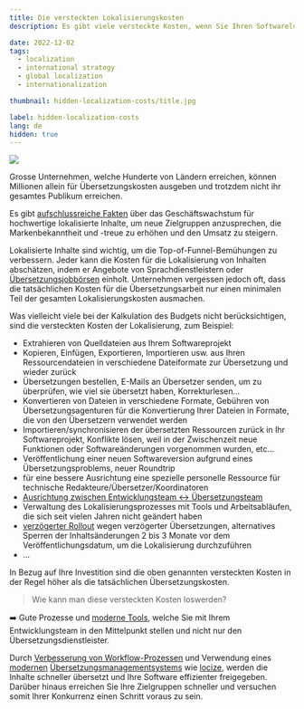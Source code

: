 ```yaml
---
title: Die versteckten Lokalisierungskosten
description: Es gibt viele versteckte Kosten, wenn Sie Ihren Softwarelokalisierungsprozess untersuchen.

date: 2022-12-02
tags:
  - localization
  - international strategy
  - global localization
  - internationalization

thumbnail: hidden-localization-costs/title.jpg

label: hidden-localization-costs
lang: de
hidden: true
---
```


![](../hidden-localization-costs/title.jpg)

Grosse Unternehmen, welche Hunderte von Ländern erreichen, können Millionen allein für Übersetzungskosten ausgeben und trotzdem nicht ihr gesamtes Publikum erreichen.

Es gibt [aufschlussreiche Fakten](../grow-online-business/) über das Geschäftswachstum für hochwertige lokalisierte Inhalte, um neue Zielgruppen anzusprechen, die Markenbekanntheit und -treue zu erhöhen und den Umsatz zu steigern.

Lokalisierte Inhalte sind wichtig, um die Top-of-Funnel-Bemühungen zu verbessern. Jeder kann die Kosten für die Lokalisierung von Inhalten abschätzen, indem er Angebote von Sprachdienstleistern oder [Übersetzungsjobbörsen](https://localistars.com) einholt.
Unternehmen vergessen jedoch oft, dass die tatsächlichen Kosten für die Übersetzungsarbeit nur einen minimalen Teil der gesamten Lokalisierungskosten ausmachen.

Was vielleicht viele bei der Kalkulation des Budgets nicht berücksichtigen, sind die versteckten Kosten der Lokalisierung, zum Beispiel:

- Extrahieren von Quelldateien aus Ihrem Softwareprojekt
- Kopieren, Einfügen, Exportieren, Importieren usw. aus Ihren Ressourcendateien in verschiedene Dateiformate zur Übersetzung und wieder zurück
- Übersetzungen bestellen, E-Mails an Übersetzer senden, um zu überprüfen, wie viel sie übersetzt haben, Korrekturlesen...
- Konvertieren von Dateien in verschiedene Formate, Gebühren von Übersetzungsagenturen für die Konvertierung Ihrer Dateien in Formate, die von den Übersetzern verwendet werden
- Importieren/synchronisieren der übersetzten Ressourcen zurück in Ihr Softwareprojekt, Konflikte lösen, weil in der Zwischenzeit neue Funktionen oder Softwareänderungen vorgenommen wurden, etc...
- Veröffentlichung einer neuen Softwareversion aufgrund eines Übersetzungsproblems, neuer Roundtrip
- für eine bessere Ausrichtung eine spezielle personelle Ressource für technische Redakteure/Übersetzer/Koordinatoren
- [Ausrichtung zwischen Entwicklungsteam <-> Übersetzungsteam](../hilfe-tech-leiter/)
- Verwaltung des Lokalisierungsprozesses mit Tools und Arbeitsabläufen, die sich seit vielen Jahren nicht geändert haben
- [verzögerter Rollout](https://youtu.be/YQryHo1iHb8) wegen verzögerter Übersetzungen, alternatives Sperren der Inhaltsänderungen 2 bis 3 Monate vor dem Veröffentlichungsdatum, um die Lokalisierung durchzuführen
- ...

In Bezug auf Ihre Investition sind die oben genannten versteckten Kosten in der Regel höher als die tatsächlichen Übersetzungskosten.

>Wie kann man diese versteckten Kosten loswerden?

➡️ Gute Prozesse und [moderne Tools](../i18n-l10n-t9n-tms/), welche Sie mit Ihrem Entwicklungsteam in den Mittelpunkt stellen und nicht nur den Übersetzungsdienstleister.

Durch [Verbesserung von Workflow-Prozessen](../8-signs-you-should-improve-your-localization-process/) und Verwendung eines [modernen](../modern-continuous-localization/) [Übersetzungsmanagementsystems](../tms/) wie [locize](https://locize.com), werden die Inhalte schneller übersetzt und Ihre Software effizienter freigegeben. Darüber hinaus erreichen Sie Ihre Zielgruppen schneller und versuchen somit Ihrer Konkurrenz einen Schritt voraus zu sein.
